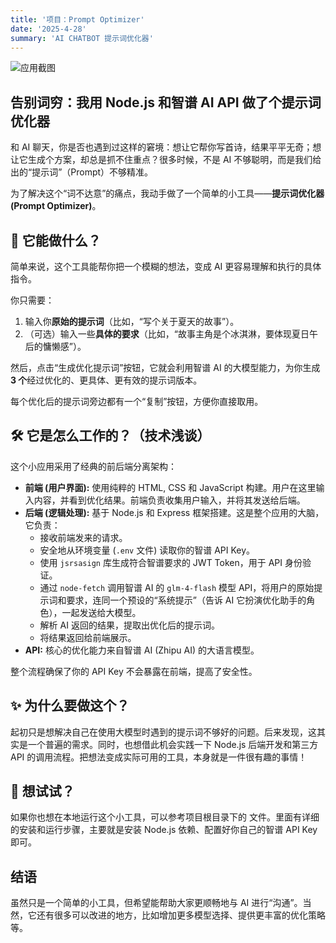 ```yaml
---
title: '项目：Prompt Optimizer'    
date: '2025-4-28'
summary: 'AI CHATBOT 提示词优化器'
---
```

![应用截图](/blog-images/9demo.png)
##   告别词穷：我用 Node.js 和智谱 AI API 做了个提示词优化器

和 AI 聊天，你是否也遇到过这样的窘境：想让它帮你写首诗，结果平平无奇；想让它生成个方案，却总是抓不住重点？很多时候，不是 AI 不够聪明，而是我们给出的“提示词”（Prompt）不够精准。

为了解决这个“词不达意”的痛点，我动手做了一个简单的小工具——**提示词优化器 (Prompt Optimizer)**。

## 🤔 它能做什么？

简单来说，这个工具能帮你把一个模糊的想法，变成 AI 更容易理解和执行的具体指令。

你只需要：

1.  输入你**原始的提示词**（比如，“写个关于夏天的故事”）。
2.  （可选）输入一些**具体的要求**（比如，“故事主角是个冰淇淋，要体现夏日午后的慵懒感”）。

然后，点击“生成优化提示词”按钮，它就会利用智谱 AI 的大模型能力，为你生成 **3 个**经过优化的、更具体、更有效的提示词版本。


每个优化后的提示词旁边都有一个“复制”按钮，方便你直接取用。

## 🛠️ 它是怎么工作的？（技术浅谈）

这个小应用采用了经典的前后端分离架构：

*   **前端 (用户界面):** 使用纯粹的 HTML, CSS 和 JavaScript 构建。用户在这里输入内容，并看到优化结果。前端负责收集用户输入，并将其发送给后端。
*   **后端 (逻辑处理):** 基于 Node.js 和 Express 框架搭建。这是整个应用的大脑，它负责：
    *   接收前端发来的请求。
    *   安全地从环境变量 (`.env` 文件) 读取你的智谱 API Key。
    *   使用 `jsrsasign` 库生成符合智谱要求的 JWT Token，用于 API 身份验证。
    *   通过 `node-fetch` 调用智谱 AI 的 `glm-4-flash` 模型 API，将用户的原始提示词和要求，连同一个预设的“系统提示”（告诉 AI 它扮演优化助手的角色），一起发送给大模型。
    *   解析 AI 返回的结果，提取出优化后的提示词。
    *   将结果返回给前端展示。
*   **API:** 核心的优化能力来自智谱 AI (Zhipu AI) 的大语言模型。

整个流程确保了你的 API Key 不会暴露在前端，提高了安全性。

## ✨ 为什么要做这个？

起初只是想解决自己在使用大模型时遇到的提示词不够好的问题。后来发现，这其实是一个普遍的需求。同时，也想借此机会实践一下 Node.js 后端开发和第三方 API 的调用流程。把想法变成实际可用的工具，本身就是一件很有趣的事情！

## 🚀 想试试？

如果你也想在本地运行这个小工具，可以参考项目根目录下的 <mcfile name="README.md" path="c:\Users\admin\Desktop\prom\README.md"></mcfile> 文件。里面有详细的安装和运行步骤，主要就是安装 Node.js 依赖、配置好你自己的智谱 API Key 即可。

## 结语

虽然只是一个简单的小工具，但希望能帮助大家更顺畅地与 AI 进行“沟通”。当然，它还有很多可以改进的地方，比如增加更多模型选择、提供更丰富的优化策略等。